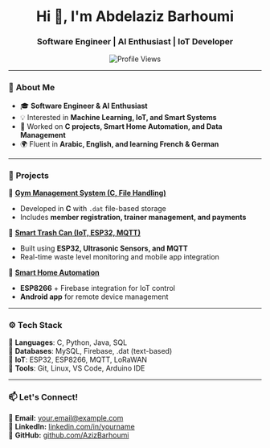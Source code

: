 <h1 align="center">Hi 👋, I'm Abdelaziz Barhoumi</h1>
<h3 align="center">Software Engineer | AI Enthusiast | IoT Developer</h3>

<p align="center">
  <img src="https://komarev.com/ghpvc/?username=AzizBarhoumi&label=Profile%20Views&color=blue&style=flat" alt="Profile Views" />
</p>

---

### 🔹 **About Me**
- 🎓 **Software Engineer & AI Enthusiast**  
- 💡 Interested in **Machine Learning, IoT, and Smart Systems**  
- 🚀 Worked on **C projects, Smart Home Automation, and Data Management**  
- 🌍 Fluent in **Arabic, English, and learning French & German**  

---

### 🚀 **Projects**
📌 **[Gym Management System (C, File Handling)](https://github.com/yourusername/gym-management-system)**  
- Developed in **C** with `.dat` file-based storage  
- Includes **member registration, trainer management, and payments**  

📌 **[Smart Trash Can (IoT, ESP32, MQTT)](https://github.com/yourusername/smart-trash-can)**  
- Built using **ESP32, Ultrasonic Sensors, and MQTT**  
- Real-time waste level monitoring and mobile app integration  

📌 **[Smart Home Automation](https://github.com/yourusername/smart-home)**  
- **ESP8266** + Firebase integration for IoT control  
- **Android app** for remote device management  

---

### ⚙ **Tech Stack**
🔹 **Languages**: C, Python, Java, SQL  
🔹 **Databases**: MySQL, Firebase, .dat (text-based)  
🔹 **IoT**: ESP32, ESP8266, MQTT, LoRaWAN  
🔹 **Tools**: Git, Linux, VS Code, Arduino IDE  

---

### 📫 **Let's Connect!**
📧 **Email:** [your.email@example.com](mailto:your.email@example.com)  
🔗 **LinkedIn:** [linkedin.com/in/yourname](https://linkedin.com/in/yourname)  
🔗 **GitHub:** [github.com/AzizBarhoumi](https://github.com/AzizBarhoumi)  
